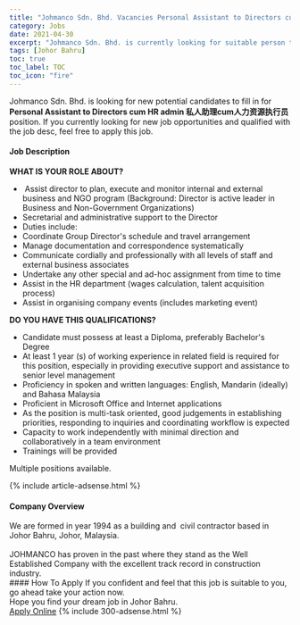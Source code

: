 ```yaml
---
title: "Johmanco Sdn. Bhd. Vacancies Personal Assistant to Directors cum HR admin 私人助理cum人力资源执行员" 
category: Jobs 
date: 2021-04-30 
excerpt: "Johmanco Sdn. Bhd. is currently looking for suitable person to fill in the Personal Assistant to Directors cum HR admin 私人助理cum人力资源执行员 which based in Johor Bahru" 
tags: [Johor Bahru] 
toc: true 
toc_label: TOC 
toc_icon: "fire" 
--- 
```


<p>Johmanco Sdn. Bhd. is looking for new potential candidates to fill in for <b>Personal Assistant to Directors cum HR admin 私人助理cum人力资源执行员</b> position. If you currently looking for new job opportunities and qualified with the job desc, feel free to apply this job.
</p><div><div><h4>Job Description</h4></div><div><div><span><div><p><strong>WHAT IS YOUR ROLE ABOUT?</strong></p><ul><li>&#160;Assist director to plan, execute and monitor internal and external business and NGO program (Background: Director is active leader in Business and Non-Government Organizations)</li><li>Secretarial and administrative support to the Director</li><li>Duties include:</li><li>Coordinate Group Director's schedule and travel arrangement</li><li>Manage documentation and correspondence systematically</li><li>Communicate cordially and professionally with all levels of staff and external business associates</li><li>Undertake any other special and ad-hoc assignment from time to time</li><li>Assist in the HR department (wages calculation, talent acquisition process)</li><li>Assist in organising company events (includes marketing event)</li></ul><p><strong>DO YOU HAVE THIS QUALIFICATIONS?</strong></p><ul><li>Candidate must possess at least a Diploma, preferably Bachelor's Degree</li><li>At least 1 year (s) of working experience in related field is required for this position, especially in providing executive support and assistance to senior level management</li><li>Proficiency in spoken and written languages: English, Mandarin (ideally) and Bahasa Malaysia</li><li>Proficient in Microsoft Office and Internet applications</li><li>As the position is multi-task oriented, good judgements in establishing priorities, responding to inquiries and coordinating workflow is expected</li><li>Capacity to work independently with minimal direction and collaboratively in a team environment</li><li>Trainings will be provided</li></ul><p>Multiple positions available.</p></div></span></div></div></div> 
{% include article-adsense.html %} 
<div><div><h4>Company Overview</h4></div><div><div><span><div><div>We are formed in year 1994 as a building and&#160;&#160;civil contractor based in Johor Bahru, Johor, Malaysia.<br>
<br>
JOHMANCO has proven in the past where they stand as the Well Established Company with the excellent track record in construction industry.</div></div></span></div></div></div> 
#### How To Apply 
If you confident and feel that this job is suitable to you, go ahead take your action now. <br/> 
Hope you find your dream job in Johor Bahru. <br/> 
<a href="https://www.jobstreet.com.my/en/job/personal-assistant-to-directors-cum-hr-admin-私人助理cum人力资源执行员-4553705?jobId=jobstreet-my-job-4553705&" class="btn btn--info" target="_blank" rel="nofollow noopenner">Apply Online</a> 
{% include 300-adsense.html %} 